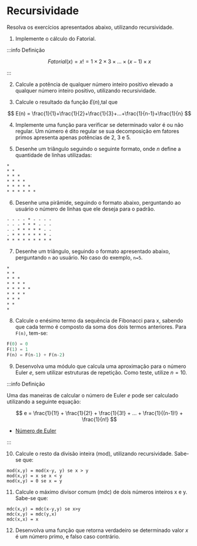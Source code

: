 
# Recursividade

Resolva os exercícios apresentados abaixo, utilizando recursividade.

1. Implemente o cálculo do Fatorial.

:::info Definição

$$
Fatorial(x) = x! = 1\times2\times3\times...\times(x-1)\times x
$$

:::

2. Calcule a potência de qualquer número inteiro positivo elevado a qualquer número inteiro positivo, utilizando recursividade.

3. Calcule o resultado da função $E(n)$,tal que

$$
E(n) = \frac{1}{1}+\frac{1}{2}+\frac{1}{3}+...+\frac{1}{n-1}+\frac{1}{n}
$$

4. Implemente uma função para verificar se determinado valor é ou não regular. Um número é dito regular se sua decomposição em fatores primos apresenta apenas potências de 2, 3 e 5.

5. Desenhe um triângulo seguindo o seguinte formato, onde $n$ define a quantidade de linhas utilizadas:
```
*
* *
* * *
* * * *
* * * * *
* * * * * *
```

6. Desenhe uma pirâmide, seguindo o formato abaixo, perguntando ao usuário o número de linhas que ele deseja para o padrão.
```
- - - - * - - - -
- - - * * * - - -
- - * * * * * - -
- * * * * * * * -
* * * * * * * * *
```

7. Desenhe um triângulo, seguindo o formato apresentado abaixo, perguntando `n` ao usuário. No caso do exemplo, `n=5`.
```
*
* *
* * *
* * * * 
* * * * *
* * * *
* * *
* *
*
```

8. Calcule o enésimo termo da sequência de Fibonacci para x, sabendo que cada termo é composto da soma dos dois termos anteriores. Para `F(n)`, tem-se:
```py
F(0) = 0
F(1) = 1
F(n) = F(n-1) + F(n-2)
```

9. Desenvolva uma módulo que calcula uma aproximação para o número Euler $e$, sem utilizar estruturas de repetição. Como teste, utilize $n=10$.


:::info Definição

Uma das maneiras de calcular o número de Euler $e$ pode ser calculado utilizando a seguinte equação:

$$
e = \frac{1}{1!} + \frac{1}{2!} + \frac{1}{3!} + … + \frac{1}{(n-1)!} + \frac{1}{n!}
$$

- [Número de Euler](https://pt.wikipedia.org/wiki/Número_de_Euler)

:::


10. Calcule o resto da divisão inteira (mod), utilizando recursividade. Sabe-se que:
```
mod(x,y) = mod(x-y, y) se x > y
mod(x,y) = x se x < y
mod(x,y) = 0 se x = y
```

11. Calcule o máximo divisor comum (mdc) de dois números inteiros x e y. Sabe-se que:
```
mdc(x,y) = mdc(x-y,y) se x>y
mdc(x,y) = mdc(y,x)
mdc(x,x) = x
```

12. Desenvolva uma função que retorna verdadeiro se determinado valor $x$ é um número primo, e falso caso contrário.